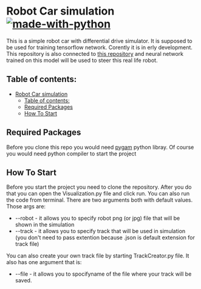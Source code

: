 # Robot Car simulation [![made-with-python](https://img.shields.io/badge/Made%20with-Python-1f425f.svg)](https://www.python.org/)
This is a simple robot car with differential drive simulator. It is supposed to be used for training tensorflow network. Corently it is in erly development. This repository is also connected to [this repository](https://github.com/mikic202/RobotCar) and neural network trained on this model will be used to steer this real life robot.

## Table of contents:
- [Robot Car simulation ](#robot-car-simulation-)
  - [Table of contents:](#table-of-contents)
  - [Required Packages](#required-packages)
  - [How To Start](#how-to-start)

## Required Packages

Before you clone this repo you would need [pygam](https://www.pygame.org/news) python libray. Of course you would need python compiler to start the project

## How To Start

Before you start the project you need to clone the repository. After you do that you can open the Visualization.py file and click run. You can also run the code from terminal. There are two arguments both with default values. Those args are:
-  --robot - it allows you to specify robot png (or jpg) file that will be shown in the simulation
-  --track - it allows you to specify track that will be used in simulation (you don't need to pass extention because .json is default extension for track file)

You can also create your own track file by starting TrackCreator.py file. It also has one argument that is:
-  --file - it allows you to spocifyname of the file where your track will be saved.

